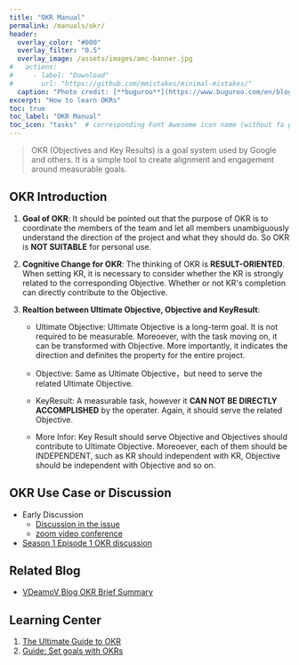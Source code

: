 ```yaml
---
title: "OKR Manual"
permalink: /manuals/okr/
header:
  overlay_color: "#000"
  overlay_filter: "0.5"
  overlay_image: /assets/images/amc-banner.jpg
#   actions:
#     - label: "Download"
#       url: "https://github.com/mmistakes/minimal-mistakes/"
  caption: "Photo credit: [**buguroo**](https://www.buguroo.com/en/blog/topic/ai)"
excerpt: "How to learn OKRs"
toc: true
toc_label: "OKR Manual"
toc_icon: "tasks"  # corresponding Font Awesome icon name (without fa prefix)
---
```

> OKR (Objectives and Key Results) is a goal system used by Google and others. It is a simple tool to create alignment and engagement around measurable goals.

## OKR Introduction

1. **Goal of OKR**: It should be pointed out that the purpose of OKR is to coordinate the members of the team and let all members unambiguously understand the direction of the project and what they should do. So OKR is **NOT SUITABLE** for personal use.
2. **Cognitive Change for OKR**: The thinking of OKR is **RESULT-ORIENTED**. When setting KR, it is necessary to consider whether the KR is strongly related to the corresponding Objective. Whether or not KR's completion can directly contribute to the Objective.
3. **Realtion between Ultimate Objective, Objective and KeyResult**:

    - Ultimate Objective: Ultimate Objective is a long-term goal. It is not required to be measurable. Moreoever, with the task moving on, it can be transformed with Objective. More importantly, it indicates the direction and definites the property for the entire project.

    - Objective: Same as Ultimate Objective，but need to serve the related Ultimate Objective.

    - KeyResult: A measurable task, however it **CAN NOT BE DIRECTLY ACCOMPLISHED** by the operater. Again, it should serve the related Objective.

    - More Infor: Key Result should serve Objective and Objectives should contribute to Ultimate Objective. Moreoever, each of them should be INDEPENDENT, such as KR should independent with KR, Objective should be independent with Objective and so on.

## OKR Use Case or Discussion

- Early Discussion
  - [Discussion in the issue](https://github.com/BUPT/magic-mirror/issues/17)
  - [zoom video conference](https://zoom.us/recording/share/p0-3_CKAOxmVDUPEtTequfRkTGUdsDN3tSZW_QGOVi-wIumekTziMw)
- [Season 1 Episode 1 OKR discussion](https://ai-ml.club/events/seminar-meeting-minutes-3-2/)

## Related Blog

- [VDeamoV Blog OKR Brief Summary](https://vdeamov.github.io/任务管理/2019/08/19/OKR总结/)

## Learning Center

1. [The Ultimate Guide to OKR](https://www.perdoo.com/the-ultimate-okr-guide/)
1. [Guide: Set goals with OKRs](https://rework.withgoogle.com/guides/set-goals-with-okrs/steps/introduction/)
